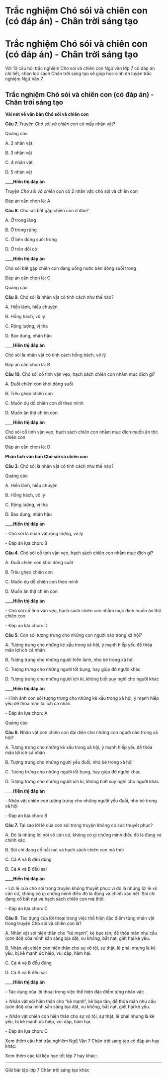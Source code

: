 # Trắc nghiệm Chó sói và chiên con (có đáp án) - Chân trời sáng tạo

# Trắc nghiệm Chó sói và chiên con (có đáp án) - Chân trời sáng tạo

Với 10 câu hỏi trắc nghiệm Chó sói và chiên con Ngữ văn lớp 7 có đáp án chi tiết, chọn lọc sách Chân trời sáng tạo sẽ giúp học sinh ôn luyện trắc nghiệm Ngữ Văn 7.

## Trắc nghiệm Chó sói và chiên con (có đáp án) - Chân trời sáng tạo

**Vài nét về văn bản Chó sói và chiên con**

**Câu 7.** Truyện  _Chó sói và chiên con_ có mấy nhân vật?

Quảng cáo

A. 2 nhân vật

B. 3 nhân vật

C. 4 nhân vật

D. 5 nhân vật

____**Hiển thị đáp án**

Truyện  _Chó sói và chiên con_ có 2 nhân vật: chó sói và chiên con

Đáp án cần chọn là: A

**Câu 8.** Chó sói bắt gặp chiên con ở đâu?

A. Ở trong làng

B. Ở trong rừng

C. Ở bên dòng suối trong

D. Ở trên đồi cỏ

____**Hiển thị đáp án**

Chó sói bắt gặp chiên con đang uống nước bên dòng suối trong

Đáp án cần chọn là: C

Quảng cáo

**Câu 9.** Chó sói là nhân vật có tính cách như thế nào?

A. Hiền lành, hiểu chuyện

B. Hống hách, vô lý

C. Rộng lượng, vị tha

D. Bao dung, nhân hậu

____**Hiển thị đáp án**

Chó sói là nhân vật có tính cách hống hách, vô lý

Đáp án cần chọn là: B

**Câu 10.** Chó sói cố tình vặn vẹo, hạch sách chiên con nhằm mục đích gì?

A. Đuổi chiên con khỏi dòng suối

B. Trêu ghẹo chiên con

C. Muốn dụ dỗ chiên con đi theo mình

D. Muốn ăn thịt chiên con

____**Hiển thị đáp án**

Chó sói cố tình vặn vẹo, hạch sách chiên con nhằm mục đích muốn ăn thịt chiên con

Đáp án cần chọn là: D

**Phân tích văn bản Chó sói và chiên con**

**Câu 3.** Chó sói là nhân vật có tính cách như thế nào?

Quảng cáo

A. Hiền lành, hiểu chuyện

B. Hống hách, vô lý

C. Rộng lượng, vị tha

D. Bao dung, nhân hậu

____**Hiển thị đáp án**

\- Chó sói là nhân vật rộng lượng, vô lý

\- Đáp án lựa chọn: B

**Câu 4.** Chó sói cố tình vặn vẹo, hạch sách chiên con nhằm mục đích gì?

A. Đuổi chiên con khỏi dòng suốt

B. Trêu ghẹo chiên con

C. Muốn dụ dỗ chiên con theo mình

D. Muốn ăn thịt chiên con

____**Hiển thị đáp án**

\- Chó sói cố tình vặn vẹo, hạch sách chiên con nhằm mục đích muốn ăn thịt chiên con

\- Đáp án lựa chọn: D

**Câu 5.** Con sói tượng trưng cho những con người nào trong xã hội?

A. Tượng trưng cho những kẻ xấu trong xã hội, ỷ mạnh hiếp yếu để thỏa mãn lợi ích cá nhân

B. Tượng trưng cho những người hiền lành, nhỏ bé trong xã hội

C. Tượng trưng cho những người tốt bụng, hay giúp đỡ người khác

D. Tượng trưng cho những người ích kỉ, không biết suy nghĩ cho người khác

____**Hiển thị đáp án**

\- Hình ảnh con sói tượng trưng cho những kẻ xấu trong xã hội, ỷ mạnh hiếp yếu để thỏa mãn lợi ích cá nhân.

\- Đáp án lựa chọn: A

Quảng cáo

**Câu 6.** Nhân vật con chiên con đại diện cho những con người nào trong xã hội?

A. Tượng trưng cho những kẻ xấu trong xã hội, ỷ mạnh hiếp yếu để thỏa mãn lợi ích cá nhân

B. Tượng trưng cho những người yếu đuối, nhỏ bé trong xã hội

C. Tượng trưng cho những người tốt bụng, hay giúp đỡ người khác

D. Tượng trưng cho những người ích kỉ, không biết suy nghĩ cho người khác

____**Hiển thị đáp án**

\- Nhân vật chiên con tượng trưng cho những người yếu đuối, nhỏ bé trong xã hội

\- Đáp án lựa chọn: B

**Câu 7.** Tại sao lời lẽ của con sói trong truyện không có sức thuyết phục?

A. Đó là những lời nói vô căn cứ, không có gì chứng minh điều đó là đúng và chính xác 

B. Sói chỉ đang cố bắt nạt và hạch sách chiên con mà thôi

C. Cả A và B đều đúng

D. Cả A và B đều sai

____**Hiển thị đáp án**

\- Lời lẽ của chó sói trong truyện không thuyết phục vì đó là những lời lẽ vô căn cứ, không có gì chứng minh điều đó là đúng và chính xác hết. Sói chỉ đang cố bắt nạt và hạch sách chiên con mà thôi.

\- Đáp án lựa chọn: C

**Câu 9.** Tác dụng của lời thoại trong việc thể hiện đặc điểm từng nhân vật trong truyện Chó sói và chiên con là?

A. Nhân vật sói hiện thân cho “kẻ mạnh”, kẻ bạo tàn; để thỏa mãn nhu cầu (cơn đói) của mình sẵn sàng bịa đặt, vu khống, bắt nạt, giết hại kẻ yếu. 

B. Nhân vật chiên con hiện thân cho sự vô tội, sự thật, lẽ phải nhưng là kẻ yếu, bị kẻ mạnh ức hiếp, vùi dập, hãm hại.

C. Cả A và B đều đúng

D. Cả A và B đều sai

____**Hiển thị đáp án**

\- Tác dụng của lời thoại trong việc thể hiện đặc điểm từng nhân vật:

\+ Nhân vật sói hiện thân cho “kẻ mạnh”, kẻ bạo tàn; để thỏa mãn nhu cầu (cơn đói) của mình sẵn sàng bịa đặt, vu khống, bắt nạt, giết hại kẻ yếu. 

\+ Nhân vật chiên con hiện thân cho sự vô tội, sự thật, lẽ phải nhưng là kẻ yếu, bị kẻ mạnh ức hiếp, vùi dập, hãm hại.

\- Đáp án lựa chọn: C

Xem thêm câu hỏi trắc nghiệm Ngữ Văn 7 Chân trời sáng tạo có đáp án hay khác:

Xem thêm các tài liệu học tốt lớp 7 hay khác:

* * *

Giải bài tập lớp 7 Chân trời sáng tạo khác

